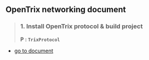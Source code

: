 ## OpenTrix networking document

> ### 1. Install OpenTrix protocol & build project
> **P : `TrixProtocol`**
* [go to document](TrixProtocolSetup1.md)
